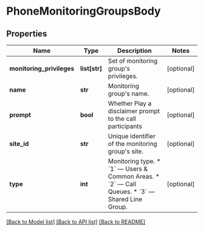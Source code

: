 # PhoneMonitoringGroupsBody

## Properties
Name | Type | Description | Notes
------------ | ------------- | ------------- | -------------
**monitoring_privileges** | **list[str]** | Set of monitoring group&#x27;s privileges. | [optional] 
**name** | **str** | Monitoring group&#x27;s name. | [optional] 
**prompt** | **bool** | Whether Play a disclaimer prompt to the call participants | [optional] 
**site_id** | **str** | Unique identifier of the monitoring group&#x27;s site. | [optional] 
**type** | **int** | Monitoring type. * &#x60;1&#x60; — Users &amp; Common Areas. * &#x60;2&#x60; — Call Queues. * &#x60;3&#x60; — Shared Line Group. | [optional] 

[[Back to Model list]](../README.md#documentation-for-models) [[Back to API list]](../README.md#documentation-for-api-endpoints) [[Back to README]](../README.md)

